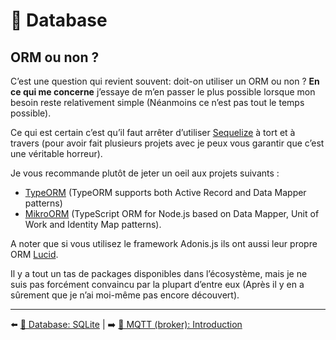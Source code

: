 # 💾 Database

## ORM ou non ?

C’est une question qui revient souvent: doit-on utiliser un ORM ou non ? **En ce qui me concerne** j’essaye de m’en passer le plus possible lorsque mon besoin reste relativement simple (Néanmoins ce n’est pas tout le temps possible).

Ce qui est certain c’est qu’il faut arrêter d’utiliser [Sequelize](https://sequelize.org/) à tort et à travers (pour avoir fait plusieurs projets avec je peux vous garantir que c’est une véritable horreur). 

Je vous recommande plutôt de jeter un oeil aux projets suivants :

- [TypeORM](https://typeorm.io/#/) (TypeORM supports both Active Record and Data Mapper patterns)
- [MikroORM](https://mikro-orm.io/) (TypeScript ORM for Node.js based on Data Mapper, Unit of Work and Identity Map patterns).

A noter que si vous utilisez le framework Adonis.js ils ont aussi leur propre ORM [Lucid](https://adonisjs.com/docs/4.0/lucid).

Il y a tout un tas de packages disponibles dans l’écosystème, mais je ne suis pas forcément convaincu par la plupart d’entre eux (Après il y en a sûrement que je n’ai moi-même pas encore découvert).

---

⬅️ [💾 Database: SQLite](./9-autres-bdd.md) |
➡️ [📡 MQTT (broker): Introduction](../7-mqtt/1-introduction.md)
